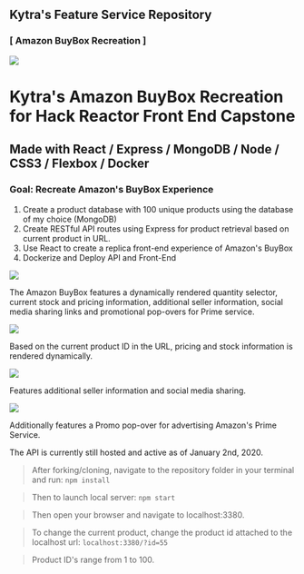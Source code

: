 ## Kytra's Feature Service Repository
### [ Amazon BuyBox Recreation ]

<img src="https://i.imgur.com/bAH77vl.png">

# Kytra's Amazon BuyBox Recreation for Hack Reactor Front End Capstone
## Made with React / Express / MongoDB / Node / CSS3 / Flexbox / Docker

### Goal: Recreate Amazon's BuyBox Experience
1. Create a product database with 100 unique products using the database of my choice (MongoDB)
2. Create RESTful API routes using Express for product retrieval based on current product in URL.
3. Use React to create a replica front-end experience of Amazon's BuyBox
4. Dockerize and Deploy API and Front-End

<img src="https://media.giphy.com/media/lqeng8fJOSeo5NtDgM/giphy.gif">

The Amazon BuyBox features a dynamically rendered quantity selector, current stock and pricing information, additional seller information, social media sharing links and promotional pop-overs for Prime service.

<img src="https://media.giphy.com/media/UWEHsSO20LE1x2d1TP/giphy.gif">

Based on the current product ID in the URL, pricing and stock information is rendered dynamically. 

<img src="https://i.imgur.com/jPMCljo.png">

Features additional seller information and social media sharing.

<img src="https://media.giphy.com/media/fxTjV9Um5eZ5edn8wc/giphy.gif">

Additionally features a Promo pop-over for advertising Amazon's Prime Service.

The API is currently still hosted and active as of January 2nd, 2020.

> After forking/cloning, navigate to the repository folder in your terminal and run:
``` npm install ```

> Then to launch local server:
``` npm start ```

> Then open your browser and navigate to localhost:3380.

> To change the current product, change the product id attached to the localhost url:
``` localhost:3380/?id=55 ```

> Product ID's range from 1 to 100.

